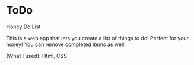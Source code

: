 ToDo
====

Honey Do List

This is a web app that lets you create a list of things to do!
Perfect for your honey! You can remove completed items as well.

(What I used): Html, CSS
